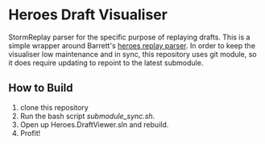 # Heroes Draft Visualiser

StormReplay parser for the specific purpose of replaying drafts. This is a simple wrapper around Barrett's [heroes replay parser](https://github.com/barrett777/Heroes.ReplayParser). In order to keep the visualiser low maintenance and in sync, this repository uses git module, so it does require updating to repoint to the latest submodule.


## How to Build 
1. clone this repository
2. Run the bash script *submodule_sync.sh*. 
3. Open up Heroes.DraftViewer.sln and rebuild.
4. Profit!


